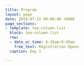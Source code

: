 ```yaml
---
title: Program
layout: page
date: 2018-07-22 00:00:00 +0000
page_sections:
- template: two-column-list
  block: two-column-list
  row:
  - date_or_time: 8:30am–9:30am
    free_text: Registration Opens
  caption: Day 1

---
```


